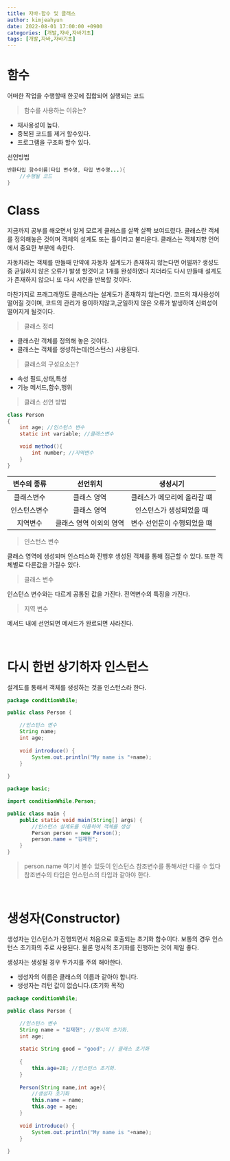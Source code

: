```yaml
---
title: 자바-함수 및 클래스
author: kimjeahyun
date: 2022-08-01 17:00:00 +0900
categories: [개발,자바,자바기초]
tags: [개발,자바,자바기초]
---
```


# 함수

어떠한 작업을 수행할때 한곳에 집합되어 실행되는 코드

>함수를 사용하는 이유는?

- 재사용성이 높다.
- 중복된 코드를 제거 할수있다.
- 프로그램을 구조화 할수 있다.

선언방법

```java
반환타입 함수이름(타입 변수명, 타입 변수명...){
	//수행될 코드
}
```


# Class

지금까지 공부를 해오면서 알게 모르게 클래스를 살짝 살짝 보여드렸다.
클래스란 객체를 정의해놓은 것이며 객체의 설계도 또는 틀이라고 불리운다.
클래스는 객체지향 언어에서 중요한 부분에 속한다. 

자동차라는 객체를 만들때 만약에 자동차 설계도가 존재하지 않는다면 어떨까?
생성도중 균일하지 않은 오류가 발생 할것이고 1개를 완성하였다 치더라도 다시 만들때 설계도가 존재하지 않으니 또 다시 시련을 반복할 것이다.

마찬가지로 프래그래밍도 클래스라는 설계도가 존재하지 않는다면.
코드의 재사용성이 떨어질 것이며, 코드의 관리가 용이하지않고,균일하지 않은 오류가 발생하여 신뢰성이 떨어지게 될것이다.

> 클래스 정리

- 클래스란 객체를 정의해 놓은 것이다.
- 클래스는 객체를 생성하는데(인스턴스) 사용된다.

> 클래스의 구성요소는?

-   속성 필드,상태,특성
-   기능 메서드,함수,행위

>클래스 선언 방법

```java
class Person
{
    int age; //인스턴스 변수 
    static int variable; //클래스변수

    void method(){
        int number; //지역변수
    }
}
```

|변수의 종류|선언위치|생성시기|
|:--------:|:-----:|:------:|
|클래스변수|클래스 영역|클래스가 메모리에 올라갈 떄|
|인스턴스변수|클래스 영역|인스턴스가 생성되었을 때|
|지역변수|클래스 영역 이외의 영역|변수 선언문이 수행되었을 떄|

> 인스턴스 변수

클래스 영역에 생성되며 인스터스화 진행후 생성된 객체를 통해 접근할 수 있다. 또한 객체별로 다른값을 가질수 있다.

> 클래스 변수

인스턴스 변수와는 다르게 공통된 값을 가진다. 전역변수의 특징을 가진다.

> 지역 변수

메서드 내에 선언되면 메서드가 완료되면 사라진다. 

<br>

# 다시 한번 상기하자 인스턴스 

설계도를 통해서 객체를 생성하는 것을 인스턴스라 한다.

```java
package conditionWhile;

public class Person {

	//인스턴스 변수
	String name;
	int age;
	
	void introduce() {
		System.out.println("My name is "+name);
	}
	
}

```

```java
package basic;

import conditionWhile.Person;

public class main {
	public static void main(String[] args) {
		//인스턴스 설계도를 이용하여 객체를 생성
		Person person = new Person();
        person.name = "김재현";
	}
}

```

> person.name 여기서 볼수 있듯이
인스턴스 참조변수를 통해서만 다룰 수 있다
참조변수의 타입은 인스턴스의 타입과 같아야 한다.

<br>


# 생성자(Constructor)

생성자는 인스턴스가 진행되면서 처음으로 호출되는 초기화 함수이다.
보통의 경우 인스턴스 초기화의 주로 사용된다. 물론 명시적 초기화를 진행하는 것이 제일 좋다.

생성자는 생성될 경우 두가지를 주의 해야한다.
-	생성자의 이름은 클래스의 이름과 같아야 합니다.
-	생성자는 리턴 값이 없습니다.(초기화 목적)

```java
package conditionWhile;

public class Person {

	//인스턴스 변수
	String name = "김재현"; //명시적 초기화.
	int age;
	
	static String good = "good"; // 클래스 초기화
	
	{
		this.age=28; //인스턴스 초기화.
	}
	
	Person(String name,int age){
		//생성자 초기화
		this.name = name; 
		this.age = age;
	}
	
	void introduce() {
		System.out.println("My name is "+name);
	}
	
}

```